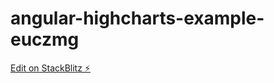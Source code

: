 # angular-highcharts-example-euczmg

[Edit on StackBlitz ⚡️](https://stackblitz.com/edit/angular-highcharts-example-euczmg)